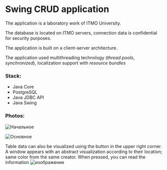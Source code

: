 # Swing CRUD application

The application is a laboratory work of ITMO University. 

The database is located on ITMO servers, connection data is confidential for security purposes.

The application is built on a client-server architecture.

The application used multithreading technology (_thread pools_,  _synchronized_), localization support with _resource bundles_

### Stack:
- Java Core
- PostgreSQL
- Java JDBC API
- Java Swing

### Photos:

![Начальное](https://github.com/user-attachments/assets/dea54e76-1866-4deb-80c2-b8826fdb62b5 "Начальное окно регистрации/входа")

![Основное](https://github.com/user-attachments/assets/19852d2a-3a30-44ad-afdb-90589db0ac1a "Основное окно с базой данных")

Table data can also be visualized using the button in the upper right corner. A window appears with an abstract visualization according to their location; same color from the same creator. When pressed, you can read the information
![изображение](https://github.com/user-attachments/assets/3ce053e5-fd0a-429a-8a1f-347da4184417 "Визуализация")
